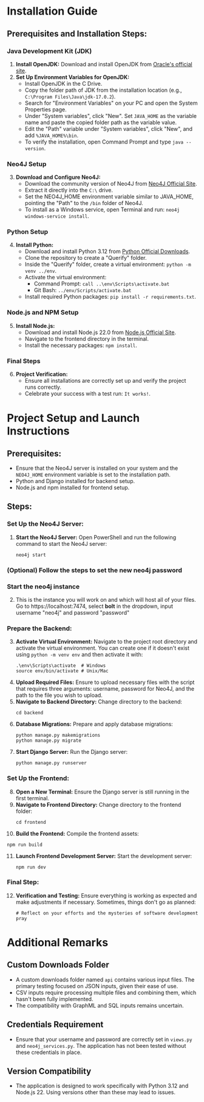 
# Installation Guide

## Prerequisites and Installation Steps:

### Java Development Kit (JDK)
1. **Install OpenJDK:** Download and install OpenJDK from [Oracle's official site](https://www.oracle.com/java/technologies/downloads/#jdk22-windows).
2. **Set Up Environment Variables for OpenJDK:**
    - Install OpenJDK in the C Drive.
    - Copy the folder path of JDK from the installation location (e.g., `C:\Program Files\Java\jdk-17.0.2`).
    - Search for "Environment Variables" on your PC and open the System Properties page.
    - Under "System variables", click "New". Set `JAVA_HOME` as the variable name and paste the copied folder path as the variable value.
    - Edit the "Path" variable under "System variables", click "New", and add `%JAVA_HOME%\bin`.
    - To verify the installation, open Command Prompt and type `java --version`.

### Neo4J Setup
3. **Download and Configure Neo4J:**
    - Download the community version of Neo4J from [Neo4J Official Site](https://neo4j.com/deployment-center/).
    - Extract it directly into the `C:\` drive.
    - Set the NEO4J_HOME environment variable similar to JAVA_HOME, pointing the "Path" to the `/bin` folder of Neo4J.
    - To install as a Windows service, open Terminal and run: `neo4j windows-service install`.

### Python Setup
4. **Install Python:**
    - Download and install Python 3.12 from [Python Official Downloads](https://www.python.org/downloads/).
    - Clone the repository to create a "Querify" folder.
    - Inside the "Querify" folder, create a virtual environment: `python -m venv ../env`.
    - Activate the virtual environment:
        - Command Prompt: `call ..\env\Scripts\activate.bat`
        - Git Bash: `../env/Scripts/activate.bat`
    - Install required Python packages: `pip install -r requirements.txt`.

### Node.js and NPM Setup
5. **Install Node.js:**
    - Download and install Node.js 22.0 from [Node.js Official Site](https://nodejs.org/en).
    - Navigate to the frontend directory in the terminal.
    - Install the necessary packages: `npm install`.

### Final Steps
6. **Project Verification:**
    - Ensure all installations are correctly set up and verify the project runs correctly.
    - Celebrate your success with a test run: `It works!`.

# Project Setup and Launch Instructions

## Prerequisites:
- Ensure that the Neo4J server is installed on your system and the `NEO4J_HOME` environment variable is set to the installation path.
- Python and Django installed for backend setup.
- Node.js and npm installed for frontend setup.

## Steps:

### Set Up the Neo4J Server:
1. **Start the Neo4J Server:** Open PowerShell and run the following command to start the Neo4J server:
   ```
   neo4j start
   ```

### (Optional) Follow the steps to set the new neo4j password

### Start the neo4j instance
2. This is the instance you will work on and which will host all of your files. Go to https://localhost:7474, select **bolt** in the dropdown, input username "neo4j" and password "password"

### Prepare the Backend:
3. **Activate Virtual Environment:** Navigate to the project root directory and activate the virtual environment. You can create one if it doesn't exist using `python -m venv env` and then activate it with:
   ```
   .\env\Scripts\activate  # Windows
   source env/bin/activate # Unix/Mac
   ```
4. **Upload Required Files:** Ensure to upload necessary files with the script that requires three arguments: username, password for Neo4J, and the path to the file you wish to upload.
5. **Navigate to Backend Directory:** Change directory to the backend:
   ```
   cd backend
   ```
6. **Database Migrations:** Prepare and apply database migrations:
   ```
   python manage.py makemigrations
   python manage.py migrate
   ```
7. **Start Django Server:** Run the Django server:
   ```
   python manage.py runserver
   ```

### Set Up the Frontend:
8. **Open a New Terminal:** Ensure the Django server is still running in the first terminal.
9. **Navigate to Frontend Directory:** Change directory to the frontend folder:
   ```
   cd frontend
   ```
10. **Build the Frontend:** Compile the frontend assets:
   ```
   npm run build
   ```
11. **Launch Frontend Development Server:** Start the development server:
    ```
    npm run dev
    ```

### Final Step:
12. **Verification and Testing:** Ensure everything is working as expected and make adjustments if necessary. Sometimes, things don't go as planned:
    ```
    # Reflect on your efforts and the mysteries of software development
    pray
    ```


# Additional Remarks

## Custom Downloads Folder
- A custom downloads folder named `api` contains various input files. The primary testing focused on JSON inputs, given their ease of use.
- CSV inputs require processing multiple files and combining them, which hasn't been fully implemented.
- The compatibility with GraphML and SQL inputs remains uncertain.

## Credentials Requirement
- Ensure that your username and password are correctly set in `views.py` and `neo4j_services.py`. The application has not been tested without these credentials in place.

## Version Compatibility
- The application is designed to work specifically with Python 3.12 and Node.js 22. Using versions other than these may lead to issues.


